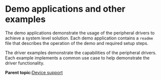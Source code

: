 # Demo applications and other examples 

The demo applications demonstrate the usage of the peripheral drivers to achieve a system level solution. Each demo application contains a `readme` file that describes the operation of the demo and required setup steps.

The driver examples demonstrate the capabilities of the peripheral drivers. Each example implements a common use case to help demonstrate the driver functionality.

**Parent topic:**[Device support](../topics/device_support.md)


